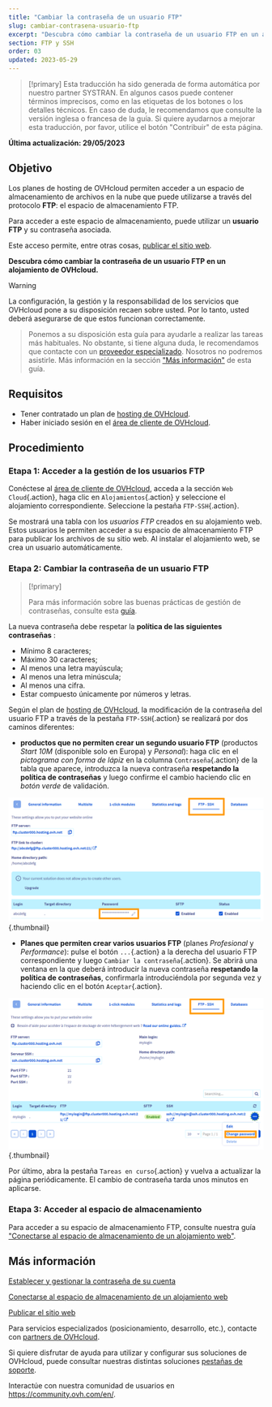 ```yaml
---
title: "Cambiar la contraseña de un usuario FTP"
slug: cambiar-contrasena-usuario-ftp
excerpt: "Descubra cómo cambiar la contraseña de un usuario FTP en un alojamiento de OVHcloud"
section: FTP y SSH
order: 03
updated: 2023-05-29
---
```


> [!primary]
> Esta traducción ha sido generada de forma automática por nuestro partner SYSTRAN. En algunos casos puede contener términos imprecisos, como en las etiquetas de los botones o los detalles técnicos. En caso de duda, le recomendamos que consulte la versión inglesa o francesa de la guía. Si quiere ayudarnos a mejorar esta traducción, por favor, utilice el botón "Contribuir" de esta página.
>

**Última actualización: 29/05/2023**

## Objetivo

Los planes de hosting de OVHcloud permiten acceder a un espacio de almacenamiento de archivos en la nube que puede utilizarse a través del protocolo **FTP**: el espacio de almacenamiento FTP.

Para acceder a este espacio de almacenamiento, puede utilizar un **usuario FTP** y su contraseña asociada.

Este acceso permite, entre otras cosas, [publicar el sitio web](/pages/web/hosting/hosting_how_to_get_my_website_online/).

**Descubra cómo cambiar la contraseña de un usuario FTP en un alojamiento de OVHcloud.**

> [!warning]
>
La configuración, la gestión y la responsabilidad de los servicios que OVHcloud pone a su disposición recaen sobre usted. Por lo tanto, usted deberá asegurarse de que estos funcionan correctamente.
>
> Ponemos a su disposición esta guía para ayudarle a realizar las tareas más habituales. No obstante, si tiene alguna duda, le recomendamos que contacte con un [proveedor especializado](https://partner.ovhcloud.com/es/directory/). Nosotros no podremos asistirle. Más información en la sección ["Más información"](#go-further) de esta guía.
>

## Requisitos

- Tener contratado un plan de [hosting de OVHcloud](https://www.ovhcloud.com/es/web-hosting/).
- Haber iniciado sesión en el [área de cliente de OVHcloud](https://ca.ovh.com/auth/?action=gotomanager&from=https://www.ovh.com/world/&ovhSubsidiary=ws).

## Procedimiento

### Etapa 1: Acceder a la gestión de los usuarios FTP

Conéctese al [área de cliente de OVHcloud](https://ca.ovh.com/auth/?action=gotomanager&from=https://www.ovh.com/world/&ovhSubsidiary=ws), acceda a la sección `Web Cloud`{.action}, haga clic en `Alojamientos`{.action} y seleccione el alojamiento correspondiente. Seleccione la pestaña `FTP-SSH`{.action}.

Se mostrará una tabla con los *usuarios FTP* creados en su alojamiento web. Estos usuarios le permiten acceder a su espacio de almacenamiento FTP para publicar los archivos de su sitio web. Al instalar el alojamiento web, se crea un usuario automáticamente.

### Etapa 2: Cambiar la contraseña de un usuario FTP

> [!primary]
>
> Para más información sobre las buenas prácticas de gestión de contraseñas, consulte esta [guía](/pages/account/customer/manage-ovh-password/).
>

La nueva contraseña debe respetar la **política de las siguientes contraseñas** :

- Mínimo 8 caracteres;
- Máximo 30 caracteres;
- Al menos una letra mayúscula;
- Al menos una letra minúscula;
- Al menos una cifra.
- Estar compuesto únicamente por números y letras.

Según el plan de [hosting de OVHcloud](https://www.ovhcloud.com/es/web-hosting/), la modificación de la contraseña del usuario FTP a través de la pestaña `FTP-SSH`{.action} se realizará por dos caminos diferentes:

- **productos que no permiten crear un segundo usuario FTP** (productos *Start 10M* (disponible solo en Europa) y *Personal*): haga clic en el *pictograma con forma de lápiz* en la columna `Contraseña`{.action} de la tabla que aparece, introduzca la nueva contraseña **respetando la política de contraseñas** y luego confirme el cambio haciendo clic en *botón verde* de validación.

![change-ftp-password-step1-perso](images/change-ftp-password-step1-perso.png){.thumbnail}

- **Planes que permiten crear varios usuarios FTP** (planes *Profesional* y *Performance*): pulse el botón `...`{.action} a la derecha del usuario FTP correspondiente y luego `Cambiar la contraseña`{.action}. Se abrirá una ventana en la que deberá introducir la nueva contraseña **respetando la política de contraseñas**, confirmarla introduciéndola por segunda vez y haciendo clic en el botón `Aceptar`{.action}.

![change-ftp-password-step1-pro](images/change-ftp-password-step1-pro.png){.thumbnail}

Por último, abra la pestaña `Tareas en curso`{.action} y vuelva a actualizar la página periódicamente. El cambio de contraseña tarda unos minutos en aplicarse.

### Etapa 3: Acceder al espacio de almacenamiento

Para acceder a su espacio de almacenamiento FTP, consulte nuestra guía ["Conectarse al espacio de almacenamiento de un alojamiento web"](/pages/web/hosting/ftp_connection/).

## Más información <a name="go-further"></a>

[Establecer y gestionar la contraseña de su cuenta](/pages/account/customer/manage-ovh-password/)

[Conectarse al espacio de almacenamiento de un alojamiento web](/pages/web/hosting/ftp_connection/)

[Publicar el sitio web](/pages/web/hosting/hosting_how_to_get_my_website_online/)

Para servicios especializados (posicionamiento, desarrollo, etc.), contacte con [partners de OVHcloud](https://partner.ovhcloud.com/es/directory/).

Si quiere disfrutar de ayuda para utilizar y configurar sus soluciones de OVHcloud, puede consultar nuestras distintas soluciones [pestañas de soporte](https://www.ovhcloud.com/es/support-levels/).

Interactúe con nuestra comunidad de usuarios en <https://community.ovh.com/en/>.
